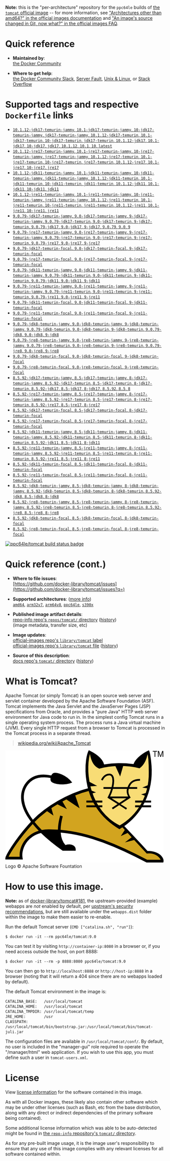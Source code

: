 <!--

********************************************************************************

WARNING:

    DO NOT EDIT "tomcat/README.md"

    IT IS AUTO-GENERATED

    (from the other files in "tomcat/" combined with a set of templates)

********************************************************************************

-->

**Note:** this is the "per-architecture" repository for the `ppc64le` builds of [the `tomcat` official image](https://hub.docker.com/_/tomcat) -- for more information, see ["Architectures other than amd64?" in the official images documentation](https://github.com/docker-library/official-images#architectures-other-than-amd64) and ["An image's source changed in Git, now what?" in the official images FAQ](https://github.com/docker-library/faq#an-images-source-changed-in-git-now-what).

# Quick reference

-	**Maintained by**:  
	[the Docker Community](https://github.com/docker-library/tomcat)

-	**Where to get help**:  
	[the Docker Community Slack](https://dockr.ly/comm-slack), [Server Fault](https://serverfault.com/help/on-topic), [Unix & Linux](https://unix.stackexchange.com/help/on-topic), or [Stack Overflow](https://stackoverflow.com/help/on-topic)

# Supported tags and respective `Dockerfile` links

-	[`10.1.12-jdk17-temurin-jammy`, `10.1-jdk17-temurin-jammy`, `10-jdk17-temurin-jammy`, `jdk17-temurin-jammy`, `10.1.12-jdk17-temurin`, `10.1-jdk17-temurin`, `10-jdk17-temurin`, `jdk17-temurin`, `10.1.12-jdk17`, `10.1-jdk17`, `10-jdk17`, `jdk17`, `10.1.12`, `10.1`, `10`, `latest`](https://github.com/docker-library/tomcat/blob/e940807296a7b94e7b5fc59062d4e138c67ec1c4/10.1/jdk17/temurin-jammy/Dockerfile)
-	[`10.1.12-jre17-temurin-jammy`, `10.1-jre17-temurin-jammy`, `10-jre17-temurin-jammy`, `jre17-temurin-jammy`, `10.1.12-jre17-temurin`, `10.1-jre17-temurin`, `10-jre17-temurin`, `jre17-temurin`, `10.1.12-jre17`, `10.1-jre17`, `10-jre17`, `jre17`](https://github.com/docker-library/tomcat/blob/e940807296a7b94e7b5fc59062d4e138c67ec1c4/10.1/jre17/temurin-jammy/Dockerfile)
-	[`10.1.12-jdk11-temurin-jammy`, `10.1-jdk11-temurin-jammy`, `10-jdk11-temurin-jammy`, `jdk11-temurin-jammy`, `10.1.12-jdk11-temurin`, `10.1-jdk11-temurin`, `10-jdk11-temurin`, `jdk11-temurin`, `10.1.12-jdk11`, `10.1-jdk11`, `10-jdk11`, `jdk11`](https://github.com/docker-library/tomcat/blob/e940807296a7b94e7b5fc59062d4e138c67ec1c4/10.1/jdk11/temurin-jammy/Dockerfile)
-	[`10.1.12-jre11-temurin-jammy`, `10.1-jre11-temurin-jammy`, `10-jre11-temurin-jammy`, `jre11-temurin-jammy`, `10.1.12-jre11-temurin`, `10.1-jre11-temurin`, `10-jre11-temurin`, `jre11-temurin`, `10.1.12-jre11`, `10.1-jre11`, `10-jre11`, `jre11`](https://github.com/docker-library/tomcat/blob/e940807296a7b94e7b5fc59062d4e138c67ec1c4/10.1/jre11/temurin-jammy/Dockerfile)
-	[`9.0.79-jdk17-temurin-jammy`, `9.0-jdk17-temurin-jammy`, `9-jdk17-temurin-jammy`, `9.0.79-jdk17-temurin`, `9.0-jdk17-temurin`, `9-jdk17-temurin`, `9.0.79-jdk17`, `9.0-jdk17`, `9-jdk17`, `9.0.79`, `9.0`, `9`](https://github.com/docker-library/tomcat/blob/87870e3c459c6a29385662a4ad41c179a6f5166b/9.0/jdk17/temurin-jammy/Dockerfile)
-	[`9.0.79-jre17-temurin-jammy`, `9.0-jre17-temurin-jammy`, `9-jre17-temurin-jammy`, `9.0.79-jre17-temurin`, `9.0-jre17-temurin`, `9-jre17-temurin`, `9.0.79-jre17`, `9.0-jre17`, `9-jre17`](https://github.com/docker-library/tomcat/blob/87870e3c459c6a29385662a4ad41c179a6f5166b/9.0/jre17/temurin-jammy/Dockerfile)
-	[`9.0.79-jdk17-temurin-focal`, `9.0-jdk17-temurin-focal`, `9-jdk17-temurin-focal`](https://github.com/docker-library/tomcat/blob/87870e3c459c6a29385662a4ad41c179a6f5166b/9.0/jdk17/temurin-focal/Dockerfile)
-	[`9.0.79-jre17-temurin-focal`, `9.0-jre17-temurin-focal`, `9-jre17-temurin-focal`](https://github.com/docker-library/tomcat/blob/87870e3c459c6a29385662a4ad41c179a6f5166b/9.0/jre17/temurin-focal/Dockerfile)
-	[`9.0.79-jdk11-temurin-jammy`, `9.0-jdk11-temurin-jammy`, `9-jdk11-temurin-jammy`, `9.0.79-jdk11-temurin`, `9.0-jdk11-temurin`, `9-jdk11-temurin`, `9.0.79-jdk11`, `9.0-jdk11`, `9-jdk11`](https://github.com/docker-library/tomcat/blob/87870e3c459c6a29385662a4ad41c179a6f5166b/9.0/jdk11/temurin-jammy/Dockerfile)
-	[`9.0.79-jre11-temurin-jammy`, `9.0-jre11-temurin-jammy`, `9-jre11-temurin-jammy`, `9.0.79-jre11-temurin`, `9.0-jre11-temurin`, `9-jre11-temurin`, `9.0.79-jre11`, `9.0-jre11`, `9-jre11`](https://github.com/docker-library/tomcat/blob/87870e3c459c6a29385662a4ad41c179a6f5166b/9.0/jre11/temurin-jammy/Dockerfile)
-	[`9.0.79-jdk11-temurin-focal`, `9.0-jdk11-temurin-focal`, `9-jdk11-temurin-focal`](https://github.com/docker-library/tomcat/blob/87870e3c459c6a29385662a4ad41c179a6f5166b/9.0/jdk11/temurin-focal/Dockerfile)
-	[`9.0.79-jre11-temurin-focal`, `9.0-jre11-temurin-focal`, `9-jre11-temurin-focal`](https://github.com/docker-library/tomcat/blob/87870e3c459c6a29385662a4ad41c179a6f5166b/9.0/jre11/temurin-focal/Dockerfile)
-	[`9.0.79-jdk8-temurin-jammy`, `9.0-jdk8-temurin-jammy`, `9-jdk8-temurin-jammy`, `9.0.79-jdk8-temurin`, `9.0-jdk8-temurin`, `9-jdk8-temurin`, `9.0.79-jdk8`, `9.0-jdk8`, `9-jdk8`](https://github.com/docker-library/tomcat/blob/87870e3c459c6a29385662a4ad41c179a6f5166b/9.0/jdk8/temurin-jammy/Dockerfile)
-	[`9.0.79-jre8-temurin-jammy`, `9.0-jre8-temurin-jammy`, `9-jre8-temurin-jammy`, `9.0.79-jre8-temurin`, `9.0-jre8-temurin`, `9-jre8-temurin`, `9.0.79-jre8`, `9.0-jre8`, `9-jre8`](https://github.com/docker-library/tomcat/blob/87870e3c459c6a29385662a4ad41c179a6f5166b/9.0/jre8/temurin-jammy/Dockerfile)
-	[`9.0.79-jdk8-temurin-focal`, `9.0-jdk8-temurin-focal`, `9-jdk8-temurin-focal`](https://github.com/docker-library/tomcat/blob/87870e3c459c6a29385662a4ad41c179a6f5166b/9.0/jdk8/temurin-focal/Dockerfile)
-	[`9.0.79-jre8-temurin-focal`, `9.0-jre8-temurin-focal`, `9-jre8-temurin-focal`](https://github.com/docker-library/tomcat/blob/87870e3c459c6a29385662a4ad41c179a6f5166b/9.0/jre8/temurin-focal/Dockerfile)
-	[`8.5.92-jdk17-temurin-jammy`, `8.5-jdk17-temurin-jammy`, `8-jdk17-temurin-jammy`, `8.5.92-jdk17-temurin`, `8.5-jdk17-temurin`, `8-jdk17-temurin`, `8.5.92-jdk17`, `8.5-jdk17`, `8-jdk17`, `8.5.92`, `8.5`, `8`](https://github.com/docker-library/tomcat/blob/679071639f35f732a55a07fe6426fc38c40bb44b/8.5/jdk17/temurin-jammy/Dockerfile)
-	[`8.5.92-jre17-temurin-jammy`, `8.5-jre17-temurin-jammy`, `8-jre17-temurin-jammy`, `8.5.92-jre17-temurin`, `8.5-jre17-temurin`, `8-jre17-temurin`, `8.5.92-jre17`, `8.5-jre17`, `8-jre17`](https://github.com/docker-library/tomcat/blob/679071639f35f732a55a07fe6426fc38c40bb44b/8.5/jre17/temurin-jammy/Dockerfile)
-	[`8.5.92-jdk17-temurin-focal`, `8.5-jdk17-temurin-focal`, `8-jdk17-temurin-focal`](https://github.com/docker-library/tomcat/blob/679071639f35f732a55a07fe6426fc38c40bb44b/8.5/jdk17/temurin-focal/Dockerfile)
-	[`8.5.92-jre17-temurin-focal`, `8.5-jre17-temurin-focal`, `8-jre17-temurin-focal`](https://github.com/docker-library/tomcat/blob/679071639f35f732a55a07fe6426fc38c40bb44b/8.5/jre17/temurin-focal/Dockerfile)
-	[`8.5.92-jdk11-temurin-jammy`, `8.5-jdk11-temurin-jammy`, `8-jdk11-temurin-jammy`, `8.5.92-jdk11-temurin`, `8.5-jdk11-temurin`, `8-jdk11-temurin`, `8.5.92-jdk11`, `8.5-jdk11`, `8-jdk11`](https://github.com/docker-library/tomcat/blob/679071639f35f732a55a07fe6426fc38c40bb44b/8.5/jdk11/temurin-jammy/Dockerfile)
-	[`8.5.92-jre11-temurin-jammy`, `8.5-jre11-temurin-jammy`, `8-jre11-temurin-jammy`, `8.5.92-jre11-temurin`, `8.5-jre11-temurin`, `8-jre11-temurin`, `8.5.92-jre11`, `8.5-jre11`, `8-jre11`](https://github.com/docker-library/tomcat/blob/679071639f35f732a55a07fe6426fc38c40bb44b/8.5/jre11/temurin-jammy/Dockerfile)
-	[`8.5.92-jdk11-temurin-focal`, `8.5-jdk11-temurin-focal`, `8-jdk11-temurin-focal`](https://github.com/docker-library/tomcat/blob/679071639f35f732a55a07fe6426fc38c40bb44b/8.5/jdk11/temurin-focal/Dockerfile)
-	[`8.5.92-jre11-temurin-focal`, `8.5-jre11-temurin-focal`, `8-jre11-temurin-focal`](https://github.com/docker-library/tomcat/blob/679071639f35f732a55a07fe6426fc38c40bb44b/8.5/jre11/temurin-focal/Dockerfile)
-	[`8.5.92-jdk8-temurin-jammy`, `8.5-jdk8-temurin-jammy`, `8-jdk8-temurin-jammy`, `8.5.92-jdk8-temurin`, `8.5-jdk8-temurin`, `8-jdk8-temurin`, `8.5.92-jdk8`, `8.5-jdk8`, `8-jdk8`](https://github.com/docker-library/tomcat/blob/679071639f35f732a55a07fe6426fc38c40bb44b/8.5/jdk8/temurin-jammy/Dockerfile)
-	[`8.5.92-jre8-temurin-jammy`, `8.5-jre8-temurin-jammy`, `8-jre8-temurin-jammy`, `8.5.92-jre8-temurin`, `8.5-jre8-temurin`, `8-jre8-temurin`, `8.5.92-jre8`, `8.5-jre8`, `8-jre8`](https://github.com/docker-library/tomcat/blob/679071639f35f732a55a07fe6426fc38c40bb44b/8.5/jre8/temurin-jammy/Dockerfile)
-	[`8.5.92-jdk8-temurin-focal`, `8.5-jdk8-temurin-focal`, `8-jdk8-temurin-focal`](https://github.com/docker-library/tomcat/blob/679071639f35f732a55a07fe6426fc38c40bb44b/8.5/jdk8/temurin-focal/Dockerfile)
-	[`8.5.92-jre8-temurin-focal`, `8.5-jre8-temurin-focal`, `8-jre8-temurin-focal`](https://github.com/docker-library/tomcat/blob/679071639f35f732a55a07fe6426fc38c40bb44b/8.5/jre8/temurin-focal/Dockerfile)

[![ppc64le/tomcat build status badge](https://img.shields.io/jenkins/s/https/doi-janky.infosiftr.net/job/multiarch/job/ppc64le/job/tomcat.svg?label=ppc64le/tomcat%20%20build%20job)](https://doi-janky.infosiftr.net/job/multiarch/job/ppc64le/job/tomcat/)

# Quick reference (cont.)

-	**Where to file issues**:  
	[https://github.com/docker-library/tomcat/issues](https://github.com/docker-library/tomcat/issues?q=)

-	**Supported architectures**: ([more info](https://github.com/docker-library/official-images#architectures-other-than-amd64))  
	[`amd64`](https://hub.docker.com/r/amd64/tomcat/), [`arm32v7`](https://hub.docker.com/r/arm32v7/tomcat/), [`arm64v8`](https://hub.docker.com/r/arm64v8/tomcat/), [`ppc64le`](https://hub.docker.com/r/ppc64le/tomcat/), [`s390x`](https://hub.docker.com/r/s390x/tomcat/)

-	**Published image artifact details**:  
	[repo-info repo's `repos/tomcat/` directory](https://github.com/docker-library/repo-info/blob/master/repos/tomcat) ([history](https://github.com/docker-library/repo-info/commits/master/repos/tomcat))  
	(image metadata, transfer size, etc)

-	**Image updates**:  
	[official-images repo's `library/tomcat` label](https://github.com/docker-library/official-images/issues?q=label%3Alibrary%2Ftomcat)  
	[official-images repo's `library/tomcat` file](https://github.com/docker-library/official-images/blob/master/library/tomcat) ([history](https://github.com/docker-library/official-images/commits/master/library/tomcat))

-	**Source of this description**:  
	[docs repo's `tomcat/` directory](https://github.com/docker-library/docs/tree/master/tomcat) ([history](https://github.com/docker-library/docs/commits/master/tomcat))

# What is Tomcat?

Apache Tomcat (or simply Tomcat) is an open source web server and servlet container developed by the Apache Software Foundation (ASF). Tomcat implements the Java Servlet and the JavaServer Pages (JSP) specifications from Oracle, and provides a "pure Java" HTTP web server environment for Java code to run in. In the simplest config Tomcat runs in a single operating system process. The process runs a Java virtual machine (JVM). Every single HTTP request from a browser to Tomcat is processed in the Tomcat process in a separate thread.

> [wikipedia.org/wiki/Apache_Tomcat](https://en.wikipedia.org/wiki/Apache_Tomcat)

![logo](https://raw.githubusercontent.com/docker-library/docs/8e31eb93a02d504d0cfe1da435aa31b377fc627d/tomcat/logo.png)Logo &copy; Apache Software Fountation

# How to use this image.

**Note:** as of [docker-library/tomcat#181](https://github.com/docker-library/tomcat/pull/181), the upstream-provided (example) webapps are *not* enabled by default, per [upstream's security recommendations](https://tomcat.apache.org/tomcat-9.0-doc/security-howto.html#Default_web_applications), but are still available under the `webapps.dist` folder within the image to make them easier to re-enable.

Run the default Tomcat server (`CMD ["catalina.sh", "run"]`):

```console
$ docker run -it --rm ppc64le/tomcat:9.0
```

You can test it by visiting `http://container-ip:8080` in a browser or, if you need access outside the host, on port 8888:

```console
$ docker run -it --rm -p 8888:8080 ppc64le/tomcat:9.0
```

You can then go to `http://localhost:8888` or `http://host-ip:8888` in a browser (noting that it will return a 404 since there are no webapps loaded by default).

The default Tomcat environment in the image is:

	CATALINA_BASE:   /usr/local/tomcat
	CATALINA_HOME:   /usr/local/tomcat
	CATALINA_TMPDIR: /usr/local/tomcat/temp
	JRE_HOME:        /usr
	CLASSPATH:       /usr/local/tomcat/bin/bootstrap.jar:/usr/local/tomcat/bin/tomcat-juli.jar

The configuration files are available in `/usr/local/tomcat/conf/`. By default, no user is included in the "manager-gui" role required to operate the "/manager/html" web application. If you wish to use this app, you must define such a user in `tomcat-users.xml`.

# License

View [license information](https://www.apache.org/licenses/LICENSE-2.0) for the software contained in this image.

As with all Docker images, these likely also contain other software which may be under other licenses (such as Bash, etc from the base distribution, along with any direct or indirect dependencies of the primary software being contained).

Some additional license information which was able to be auto-detected might be found in [the `repo-info` repository's `tomcat/` directory](https://github.com/docker-library/repo-info/tree/master/repos/tomcat).

As for any pre-built image usage, it is the image user's responsibility to ensure that any use of this image complies with any relevant licenses for all software contained within.
